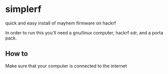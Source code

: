 # simplerf

quick and easy install of mayhem firmware on hackrf

In order to run this you'll need a gnu/linux computer, hackrf sdr, and a porta pack.

## How to

Make sure that your computer is connected to the internet

